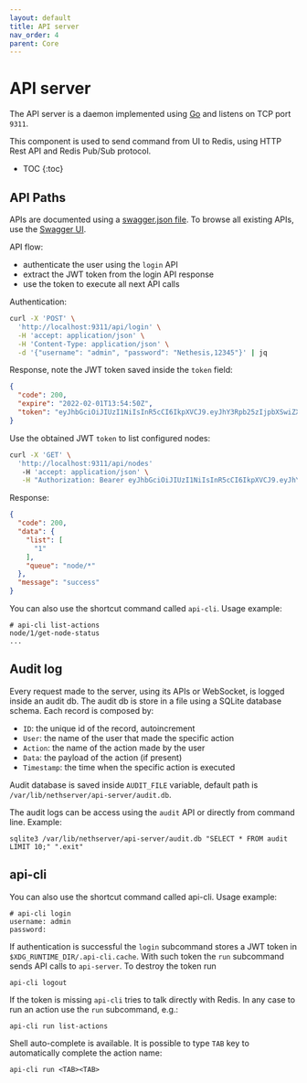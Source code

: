 ```yaml
---
layout: default
title: API server
nav_order: 4
parent: Core
---
```


# API server

The API server is a daemon implemented using [Go](https://golang.org) and
listens on TCP port `9311`.

This component is used to send command from UI to Redis, using HTTP Rest API and Redis Pub/Sub protocol.

* TOC
{:toc}

## API Paths

APIs are documented using a [swagger.json file](https://raw.githubusercontent.com/NethServer/ns8-core/swagdoc/swagger.json).
To browse all existing APIs, use the [Swagger UI](https://petstore.swagger.io/?url=https://raw.githubusercontent.com/NethServer/ns8-core/swagdoc/swagger.json).

API flow:
- authenticate the user using the `login` API
- extract the JWT token from the login API response
- use the token to execute all next API calls

Authentication:
```bash
curl -X 'POST' \
  'http://localhost:9311/api/login' \
  -H 'accept: application/json' \
  -H 'Content-Type: application/json' \
  -d '{"username": "admin", "password": "Nethesis,12345"}' | jq
```

Response, note the JWT token saved inside the `token` field:
```json
{
  "code": 200,
  "expire": "2022-02-01T13:54:50Z",
  "token": "eyJhbGciOiJIUzI1NiIsInR5cCI6IkpXVCJ9.eyJhY3Rpb25zIjpbXSwiZXhwIjoxNjQzNzIzNjkwLCJpZCI6ImFkbWluIiwib3JpZ19pYXQiOjE2NDMxMTg4OTAsInJvbGUiOiIifQ.BzzmleO6ln40DQUZr4FUyFTFEle6PkK-ar-vqwXJ5uo"
}
```

Use the obtained JWT `token` to list configured nodes:
```bash
curl -X 'GET' \ 
  'http://localhost:9311/api/nodes'
   -H 'accept: application/json' \
   -H "Authorization: Bearer eyJhbGciOiJIUzI1NiIsInR5cCI6IkpXVCJ9.eyJhY3Rpb25zIjpbXSwiZXhwIjoxNjQzNzIzNjkwLCJpZCI6ImFkbWluIiwib3JpZ19pYXQiOjE2NDMxMTg4OTAsInJvbGUiOiIifQ.BzzmleO6ln40DQUZr4FUyFTFEle6PkK-ar-vqwXJ5uo"
```

Response:
```json
{
  "code": 200,
  "data": {
    "list": [
      "1"
    ],
    "queue": "node/*"
  },
  "message": "success"
}
```

You can also use the shortcut command called `api-cli`.
Usage example:
```
# api-cli list-actions
node/1/get-node-status
...
```

## Audit log

Every request made to the server, using its APIs or WebSocket, is logged inside an audit db.
The audit db is store in a file using a SQLite database schema. Each record is composed by:
- `ID`: the unique id of the record, autoincrement
- `User`: the name of the user that made the specific action
- `Action`: the name of the action made by the user
- `Data`: the payload of the action (if present)
- `Timestamp`: the time when the specific action is executed

Audit database is saved inside `AUDIT_FILE` variable, default path is `/var/lib/nethserver/api-server/audit.db`.

The audit logs can be access using the `audit` API or directly from command line.
Example:
```
sqlite3 /var/lib/nethserver/api-server/audit.db "SELECT * FROM audit LIMIT 10;" ".exit"
```

## api-cli

You can also use the shortcut command called api-cli. Usage example:
```
# api-cli login
username: admin
password:
```

If authentication is successful the `login` subcommand stores a JWT token in `$XDG_RUNTIME_DIR/.api-cli.cache`. With such token the `run` subcommand sends API calls to `api-server`. To destroy the token run
```
api-cli logout
```

If the token is missing `api-cli` tries to talk directly with Redis. In any case to run an action use the `run` subcommand, e.g.:
```
api-cli run list-actions
```

Shell auto-complete is available. It is possible to type `TAB` key to automatically complete the action name:
```
api-cli run <TAB><TAB>
```

